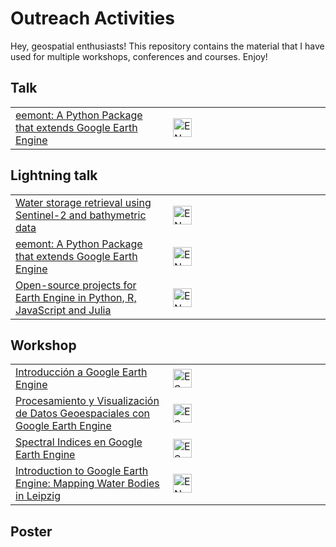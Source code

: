 # Outreach Activities

Hey, geospatial enthusiasts! This repository contains the material that 
I have used for multiple workshops, conferences and courses. Enjoy!

## Talk

<table><tr><td width="50%"><a href="https://github.com/davemlz/outreach/tree/master/EN/2021-GeoPythonConf" target="_blank">eemont: A Python Package that extends Google Earth Engine</a></td><td width="50%"><img src="https://raw.githubusercontent.com/davemlz/outreach/master/_static/united-kingdom.png" alt="EN" height="30"></td></tr>
</table>

## Lightning talk

<table><tr><td width="50%"><a href="https://github.com/davemlz/outreach/tree/master/EN/2020-GeoForGood" target="_blank">Water storage retrieval using Sentinel-2 and bathymetric data</a></td><td width="50%"><img src="https://raw.githubusercontent.com/davemlz/outreach/master/_static/united-kingdom.png" alt="EN" height="30"></td></tr>
<tr><td width="50%"><a href="https://github.com/davemlz/outreach/tree/master/EN/2021-GeoForGood" target="_blank">eemont: A Python Package that extends Google Earth Engine</a></td><td width="50%"><img src="https://raw.githubusercontent.com/davemlz/outreach/master/_static/united-kingdom.png" alt="EN" height="30"></td></tr>
<tr><td width="50%"><a href="https://github.com/davemlz/outreach/tree/master/EN/2022-EarthEngineSG" target="_blank">Open-source projects for Earth Engine in Python, R, JavaScript and Julia</a></td><td width="50%"><img src="https://raw.githubusercontent.com/davemlz/outreach/master/_static/united-kingdom.png" alt="EN" height="30"></td></tr>
</table>

## Workshop

<table><tr><td width="50%"><a href="https://github.com/davemlz/outreach/tree/master/ES/2019-Universidad-del-Valle" target="_blank">Introducción a Google Earth Engine</a></td><td width="50%"><img src="https://raw.githubusercontent.com/davemlz/outreach/master/_static/spain.png" alt="ES" height="30"></td></tr>
<tr><td width="50%"><a href="https://github.com/davemlz/outreach/tree/master/ES/2021-MasterGISDays" target="_blank">Procesamiento y Visualización de Datos Geoespaciales con Google Earth Engine</a></td><td width="50%"><img src="https://raw.githubusercontent.com/davemlz/outreach/master/_static/spain.png" alt="ES" height="30"></td></tr>
<tr><td width="50%"><a href="https://github.com/davemlz/outreach/tree/master/ES/2022-Universidad-del-Valle" target="_blank">Spectral Indices en Google Earth Engine</a></td><td width="50%"><img src="https://raw.githubusercontent.com/davemlz/outreach/master/_static/spain.png" alt="ES" height="30"></td></tr>
<tr><td width="50%"><a href="https://github.com/davemlz/outreach/tree/master/EN/2021-Universitat-Leipzig" target="_blank">Introduction to Google Earth Engine: Mapping Water Bodies in Leipzig</a></td><td width="50%"><img src="https://raw.githubusercontent.com/davemlz/outreach/master/_static/united-kingdom.png" alt="EN" height="30"></td></tr>
</table>

## Poster

<table></table>
